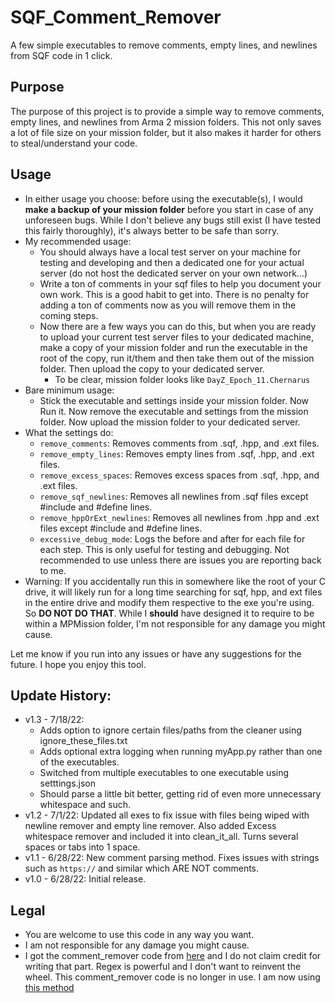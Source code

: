 # SQF_Comment_Remover
A few simple executables to remove comments, empty lines, and newlines from SQF code in 1 click.

## Purpose
The purpose of this project is to provide a simple way to remove comments, empty lines, and newlines from Arma 2 mission folders. This not only saves a lot of file size on your mission folder, but it also makes it harder for others to steal/understand your code.

## Usage
* In either usage you choose: before using the executable(s), I would **make a backup of your mission folder** before you start in case of any unforeseen bugs. While I don't believe any bugs still exist (I have tested this fairly thoroughly), it's always better to be safe than sorry.
* My recommended usage:
    * You should always have a local test server on your machine for testing and developing and then a dedicated one for your actual server (do not host the dedicated server on your own network...)
    * Write a ton of comments in your sqf files to help you document your own work. This is a good habit to get into. There is no penalty for adding a ton of comments now as you will remove them in the coming steps.
    * Now there are a few ways you can do this, but when you are ready to upload your current test server files to your dedicated machine, make a copy of your mission folder and run the executable in the root of the copy, run it/them and then take them out of the mission folder. Then upload the copy to your dedicated server.
        * To be clear, mission folder looks like `DayZ_Epoch_11.Chernarus`
* Bare minimum usage:
    * Stick the executable and settings inside your mission folder. Now Run it. Now remove the executable and settings from the mission folder. Now upload the mission folder to your dedicated server.
* What the settings do:
    * `remove_comments`: Removes comments from .sqf, .hpp, and .ext files.
    * `remove_empty_lines`: Removes empty lines from .sqf, .hpp, and .ext files.
    * `remove_excess_spaces`: Removes excess spaces from .sqf, .hpp, and .ext files.
    * `remove_sqf_newlines`: Removes all newlines from .sqf files except #include and #define lines.
    * `remove_hppOrExt_newlines`: Removes all newlines from .hpp and .ext files except #include and #define lines.
    * `excessive_debug_mode`: Logs the before and after for each file for each step. This is only useful for testing and debugging. Not recommended to use unless there are issues you are reporting back to me.
* Warning: If you accidentally run this in somewhere like the root of your C drive, it will likely run for a long time searching for sqf, hpp, and ext files in the entire drive and modify them respective to the exe you're using. So **DO NOT DO THAT**. While I __should__ have designed it to require to be within a MPMission folder, I'm not responsible for any damage you might cause.

Let me know if you run into any issues or have any suggestions for the future. I hope you enjoy this tool.


## Update History:
* v1.3 - 7/18/22: 
    * Adds option to ignore certain files/paths from the cleaner using ignore_these_files.txt 
    * Adds optional extra logging when running myApp.py rather than one of the executables. 
    * Switched from multiple executables to one executable using setttings.json
    * Should parse a little bit better, getting rid of even more unnecessary whitespace and such.
* v1.2 - 7/1/22: Updated all exes to fix issue with files being wiped with newline remover and empty line remover. Also added Excess whitespace remover and included it into clean_it_all. Turns several spaces or tabs into 1 space.
* v1.1 - 6/28/22: New comment parsing method. Fixes issues with strings such as `https://` and similar which ARE NOT comments.
* v1.0 - 6/28/22: Initial release.

## Legal
* You are welcome to use this code in any way you want.
* I am not responsible for any damage you might cause.
* I got the comment_remover code from [here](https://stackoverflow.com/a/18381470) and I do not claim credit for writing that part. Regex is powerful and I don't want to reinvent the wheel. This comment_remover code is no longer in use. I am now using [this method](https://stackoverflow.com/a/1656009)
